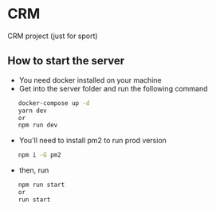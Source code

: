 # CRM
CRM project (just for sport)


## How to start the server

 - You need docker installed on your machine
 - Get into the server folder and run the following command
 ```bash
    docker-compose up -d
    yarn dev 
    or 
    npm run dev
 ```
 - You'll need to install pm2 to run prod version
 ```bash
    npm i -G pm2
 ```
 - then, run 
 ```bash
    npm run start 
    or 
    run start
 ```
